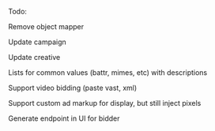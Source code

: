 Todo:

Remove object mapper

Update campaign

Update creative

Lists for common values (battr, mimes, etc) with descriptions

Support video bidding (paste vast, xml)

Support custom ad markup for display, but still inject pixels

Generate endpoint in UI for bidder
